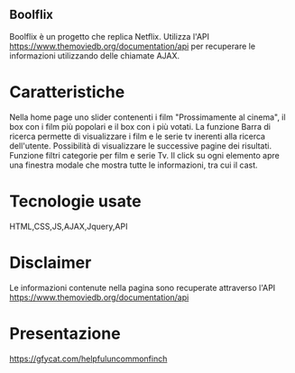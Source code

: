 ## Boolflix
Boolflix è un progetto che replica Netflix. Utilizza l'API https://www.themoviedb.org/documentation/api per recuperare le informazioni utilizzando delle chiamate AJAX.

# Caratteristiche
Nella home page uno slider contenenti i film "Prossimamente al cinema", il box con i film più popolari e il box con i più votati.
La funzione Barra di ricerca permette di visualizzare i film e le serie tv inerenti alla ricerca dell'utente.
Possibilità di visualizzare le successive pagine dei risultati.
Funzione filtri categorie per film  e serie Tv.
Il click su ogni elemento apre una finestra modale che mostra tutte le informazioni, tra cui il cast.

# Tecnologie usate
HTML,CSS,JS,AJAX,Jquery,API

# Disclaimer
Le informazioni contenute nella pagina sono recuperate attraverso l'API https://www.themoviedb.org/documentation/api

# Presentazione

https://gfycat.com/helpfuluncommonfinch
